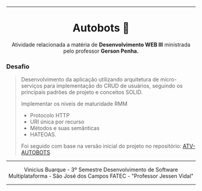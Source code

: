 
<div align='center'>

---
# Autobots 🤖

Atividade relacionada a matéria de **Desenvolvimento WEB III** ministrada pelo professor **Gerson Penha.**

</div>

### Desafio
> Desenvolvimento da aplicação utilizando arquitetura de micro-serviços para implementação do CRUD de usuários, seguindo os principais padrões de projeto e conceitos SOLID.
>
> Implementar os níveis de maturidade RMM
> - Protocolo HTTP
> - URI única por recurso
> - Métodos e suas semânticas
> - HATEOAS.
>
> Foi seguido com base na versão inicial do projeto no repositório: [ATV-AUTOBOTS](https://github.com/gerson-pn/atvi-autobots-microservico-spring)

---

<div align='center'>
Vinicius Buarque - 3º Semestre Desenvolvimento de Software Multiplataforma - São José dos Campos FATEC - "Professor Jessen Vidal"
<div>

---
